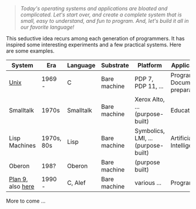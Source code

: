 
> *Today's operating systems and applications are bloated and
> complicated.  Let's start over, and create a complete system that is
> small, easy to understand, and fun to program.  And, let's build it
> all in our favorite language!*

This seductive idea recurs among each generation of programmers.  It
has inspired some interesting experiments and a few practical systems.
Here are some examples.

| System | Era | Language | Substrate    | Platform  | Applications |
| ------ | --- | -------- | -------- | -------   | ------- |
| [Unix](http://cm.bell-labs.com/cm/cs/who/dmr/hist.html)  | 1969 - | C | Bare machine | PDP 7, PDP 11, ... | Programming<br> Document preparation  |
| Smalltalk | 1970s | Smalltalk | Bare machine | Xerox Alto, ...<br>(purpose-built) | Education |
| Lisp Machines | 1970s, 80s | Lisp | Bare machine | Symbolics, LMI, ...<br>(purpose-built)| Artificial Intelligence |
| Oberon | 198?  | Oberon | Bare machine | (purpose built) | |
| [Plan 9](http://plan9.bell-labs.com/sys/doc/9.html), also [here](http://doc.cat-v.org/plan_9/) | 1990 - | C, Alef | Bare machine | various ... | Programming |

More to come ...